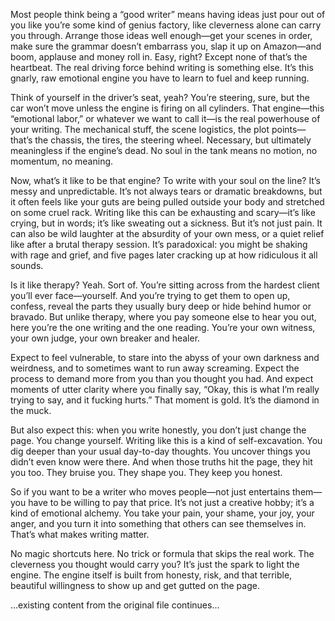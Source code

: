 Most people think being a “good writer” means having ideas just pour out of you like you’re some kind of genius factory, like cleverness alone can carry you through. Arrange those ideas well enough—get your scenes in order, make sure the grammar doesn’t embarrass you, slap it up on Amazon—and boom, applause and money roll in. Easy, right? Except none of that’s the heartbeat. The real driving force behind writing is something else. It’s this gnarly, raw emotional engine you have to learn to fuel and keep running.

Think of yourself in the driver’s seat, yeah? You’re steering, sure, but the car won’t move unless the engine is firing on all cylinders. That engine—this “emotional labor,” or whatever we want to call it—is the real powerhouse of your writing. The mechanical stuff, the scene logistics, the plot points—that’s the chassis, the tires, the steering wheel. Necessary, but ultimately meaningless if the engine’s dead. No soul in the tank means no motion, no momentum, no meaning.

Now, what’s it like to be that engine? To write with your soul on the line? It’s messy and unpredictable. It’s not always tears or dramatic breakdowns, but it often feels like your guts are being pulled outside your body and stretched on some cruel rack. Writing like this can be exhausting and scary—it’s like crying, but in words; it’s like sweating out a sickness. But it’s not just pain. It can also be wild laughter at the absurdity of your own mess, or a quiet relief like after a brutal therapy session. It’s paradoxical: you might be shaking with rage and grief, and five pages later cracking up at how ridiculous it all sounds.

 Is it like therapy? Yeah. Sort of. You’re sitting across from the hardest client you’ll ever face—yourself. And you’re trying to get them to open up, confess, reveal the parts they usually bury deep or hide behind humor or bravado. But unlike therapy, where you pay someone else to hear you out, here you’re the one writing and the one reading. You’re your own witness, your own judge, your own breaker and healer.

Expect to feel vulnerable, to stare into the abyss of your own darkness and weirdness, and to sometimes want to run away screaming. Expect the process to demand more from you than you thought you had. And expect moments of utter clarity where you finally say, “Okay, this is what I’m really trying to say, and it fucking hurts.” That moment is gold. It’s the diamond in the muck.

But also expect this: when you write honestly, you don’t just change the page. You change yourself. Writing like this is a kind of self-excavation. You dig deeper than your usual day-to-day thoughts. You uncover things you didn’t even know were there. And when those truths hit the page, they hit you too. They bruise you. They shape you. They keep you honest.

So if you want to be a writer who moves people—not just entertains them—you have to be willing to pay that price. It’s not just a creative hobby; it’s a kind of emotional alchemy. You take your pain, your shame, your joy, your anger, and you turn it into something that others can see themselves in. That’s what makes writing matter.

No magic shortcuts here. No trick or formula that skips the real work. The cleverness you thought would carry you? It’s just the spark to light the engine. The engine itself is built from honesty, risk, and that terrible, beautiful willingness to show up and get gutted on the page.

...existing content from the original file continues...
